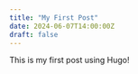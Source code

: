 ```yaml
---
title: "My First Post"
date: 2024-06-07T14:00:00Z
draft: false
---
```


This is my first post using Hugo!
